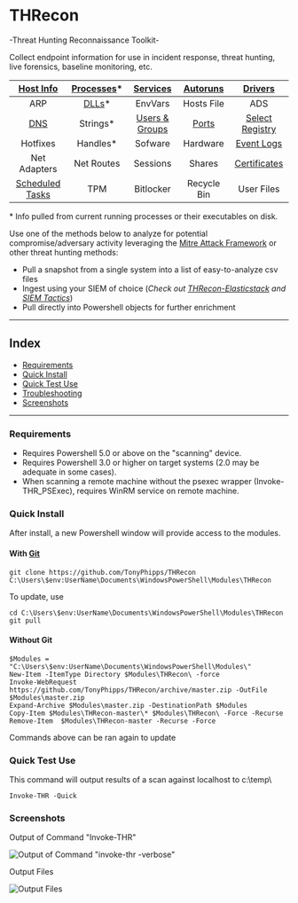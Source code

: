 # THRecon
-Threat Hunting Reconnaissance Toolkit-

Collect endpoint information for use in incident response, threat hunting, live forensics, baseline monitoring, etc.

| [Host Info](https://github.com/TonyPhipps/THRecon/wiki/Computer) | [Processes](https://github.com/TonyPhipps/THRecon/wiki/Processes)* | [Services](https://github.com/TonyPhipps/THRecon/wiki/Services) | [Autoruns](https://github.com/TonyPhipps/THRecon/wiki/Autoruns) | [Drivers](https://github.com/TonyPhipps/THRecon/wiki/Drivers) |
| :---: | :---: | :---: | :---: | :---: |
| ARP | [DLLs](https://github.com/TonyPhipps/THRecon/wiki/DLLs)* | EnvVars | Hosts File | ADS |
| [DNS](https://github.com/TonyPhipps/THRecon/wiki/DNS) | Strings* | [Users & Groups](https://github.com/TonyPhipps/THRecon/wiki/GroupMembers) | [Ports](https://github.com/TonyPhipps/THRecon/wiki/Ports) | [Select Registry](https://github.com/TonyPhipps/THRecon/wiki/Registry) |
| Hotfixes | Handles* | Sofware | Hardware | [Event Logs](https://github.com/TonyPhipps/THRecon/wiki/EventLogs) |
| Net Adapters | Net Routes | Sessions | Shares | [Certificates](https://github.com/TonyPhipps/THRecon/wiki/Certificates) | 
| [Scheduled Tasks](https://github.com/TonyPhipps/THRecon/wiki/ScheduledTasks) | TPM | Bitlocker | Recycle Bin | User Files |

\* Info pulled from current running processes or their executables on disk.

Use one of the methods below to analyze for potential compromise/adversary activity leveraging the [Mitre Attack Framework](https://attack.mitre.org/wiki/Main_Page) or other threat hunting methods:
* Pull a snapshot from a single system into a list of easy-to-analyze csv files
* Ingest using your SIEM of choice (_Check out [THRecon-Elasticstack](https://github.com/TonyPhipps/THRecon-Elasticstack) and [SIEM Tactics](https://github.com/TonyPhipps/SIEM)_)
* Pull directly into Powershell objects for further enrichment

______________________________________________________

## Index

  * [Requirements](#requirements)
  * [Quick Install](#quick-install)
  * [Quick Test Use](#quick-test-use)
  * [Troubleshooting](#troubleshooting)
  * [Screenshots](#screenshots)
  
______________________________________________________

### Requirements

* Requires Powershell 5.0 or above on the "scanning" device.
* Requires Powershell 3.0 or higher on target systems (2.0 may be adequate in some cases).
* When scanning a remote machine without the psexec wrapper (Invoke-THR_PSExec), requires WinRM service on remote machine.

### Quick Install

After install, a new Powershell window will provide access to the modules.

#### With [Git](https://gitforwindows.org/)

```
git clone https://github.com/TonyPhipps/THRecon C:\Users\$env:UserName\Documents\WindowsPowerShell\Modules\THRecon
```

To update, use

```
cd C:\Users\$env:UserName\Documents\WindowsPowerShell\Modules\THRecon
git pull
```

#### Without Git
```
$Modules = "C:\Users\$env:UserName\Documents\WindowsPowerShell\Modules\"
New-Item -ItemType Directory $Modules\THRecon\ -force
Invoke-WebRequest https://github.com/TonyPhipps/THRecon/archive/master.zip -OutFile $Modules\master.zip
Expand-Archive $Modules\master.zip -DestinationPath $Modules
Copy-Item $Modules\THRecon-master\* $Modules\THRecon\ -Force -Recurse
Remove-Item  $Modules\THRecon-master -Recurse -Force
```
Commands above can be ran again to update

### Quick Test Use

This command will output results of a scan against localhost to c:\temp\

```
Invoke-THR -Quick
```

### Screenshots

Output of Command "Invoke-THR"

![Output of Command "invoke-thr -verbose"](https://i.imgur.com/zcmra0v.png)

Output Files

![Output Files](https://i.imgur.com/D3kpjun.png)
